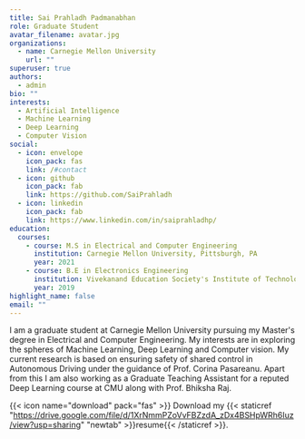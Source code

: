 ```yaml
---
title: Sai Prahladh Padmanabhan
role: Graduate Student
avatar_filename: avatar.jpg
organizations:
  - name: Carnegie Mellon University
    url: ""
superuser: true
authors:
  - admin
bio: ""
interests:
  - Artificial Intelligence
  - Machine Learning
  - Deep Learning
  - Computer Vision
social:
  - icon: envelope
    icon_pack: fas
    link: /#contact
  - icon: github
    icon_pack: fab
    link: https://github.com/SaiPrahladh
  - icon: linkedin
    icon_pack: fab
    link: https://www.linkedin.com/in/saiprahladhp/
education:
  courses:
    - course: M.S in Electrical and Computer Engineering
      institution: Carnegie Mellon University, Pittsburgh, PA
      year: 2021
    - course: B.E in Electronics Engineering
      institution: Vivekanand Education Society's Institute of Technology, Mumbai, India
      year: 2019
highlight_name: false
email: ""
---
```

I am a graduate student at Carnegie Mellon University pursuing my Master's degree in Electrical and Computer Engineering. My interests are in exploring the spheres of Machine Learning, Deep Learning and Computer vision. My current research is based on ensuring safety of shared control in Autonomous Driving under the guidance of Prof. Corina Pasareanu. Apart from this I am also working as a Graduate Teaching Assistant for a reputed Deep Learning course at CMU along with Prof. Bhiksha Raj.

{{< icon name="download" pack="fas" >}} Download my {{< staticref "https://drive.google.com/file/d/1XrNmmPZoVvFBZzdA_zDx4BSHpWRh6Iuz/view?usp=sharing" "newtab" >}}resume{{< /staticref >}}.